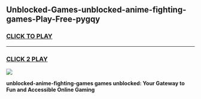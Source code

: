 
## Unblocked-Games-unblocked-anime-fighting-games-Play-Free-pygqy
<h3>
<a href="https://premium76.site?title=unblocked-anime-fighting-games&ref=18A">CLICK TO PLAY</a></h3>
<hr>

<h3>
<a href="https://premium76.site?title=unblocked-anime-fighting-games&ref=18A">CLICK 2 PLAY</a>
  
</h3>

<a href="https://premium76.site?title=unblocked-anime-fighting-games&ref=18A"><img src="https://clearcache.store/games.png"></a>


**unblocked-anime-fighting-games games unblocked: Your Gateway to Fun and Accessible Online Gaming**
